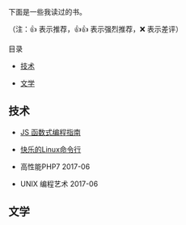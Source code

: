 下面是一些我读过的书。

（注：👍 表示推荐，👍👍 表示强烈推荐，❌ 表示差评）

目录

- [技术](#technology)

- [文学](#literature)



<h2 id="technology">技术</h2>

- [JS 函数式编程指南](https://github.com/llh911001/mostly-adequate-guide-chinese)

- [快乐的Linux命令行](http://billie66.github.io/TLCL/book/zh/index.html)

- 高性能PHP7 2017-06

- UNIX 编程艺术 2017-06



<h2 id="literature">文学</h2>